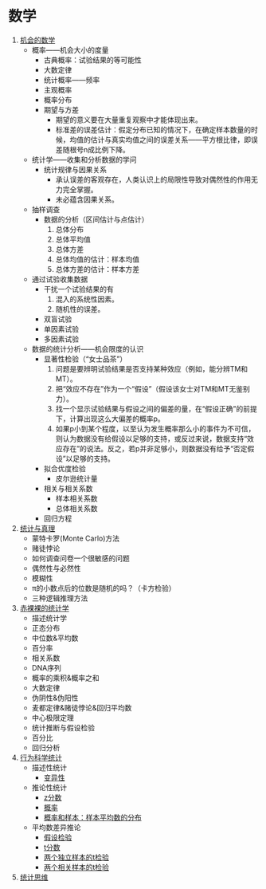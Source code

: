 # 数学
1. [机会的数学][1]
    - 概率——机会大小的度量
        - 古典概率：试验结果的等可能性
        - 大数定律
        - 统计概率——频率
        - 主观概率
        - 概率分布
        - 期望与方差
            - 期望的意义要在大量重复观察中才能体现出来。
            - 标准差的误差估计：假定分布已知的情况下，在确定样本数量的时候，均值的估计与真实均值之间的误差关系——平方根比律，即误差随根号n成比例下降。
    - 统计学——收集和分析数据的学问
        - 统计规律与因果关系
            - 承认误差的客观存在，人类认识上的局限性导致对偶然性的作用无力完全掌握。
            - 未必蕴含因果关系。
    - 抽样调查
        - 数据的分析（区间估计与点估计）
            1. 总体分布
            2. 总体平均值
            3. 总体方差
            4. 总体均值的估计：样本均值
            5. 总体方差的估计：样本方差
    - 通过试验收集数据
        - 干扰一个试验结果的有
            1. 混入的系统性因素。
            1. 随机性的误差。
        - 双盲试验
        - 单因素试验
        - 多因素试验
    - 数据的统计分析——机会限度的认识
        - 显著性检验（“女士品茶”）
            1. 问题是要辨明试验结果是否支持某种效应（例如，能分辨TM和MT）。
            2. 把“效应不存在”作为一个“假设”（假设该女士对TM和MT无鉴别力）。
            3. 找一个显示试验结果与假设之间的偏差的量，在“假设正确”的前提下，计算出现这么大偏差的概率p。
            4. 如果p小到某个程度，以至认为发生概率那么小的事件为不可信，则认为数据没有给假设以足够的支持，或反过来说，数据支持“效应存在”的说法。反之，若p并非足够小，则数据没有给予“否定假设”以足够的支持。
        - 拟合优度检验
            - 皮尔逊统计量
        - 相关与相关系数
            - 样本相关系数
            - 总体相关系数
        - 回归方程
1. [统计与真理][2]
    - 蒙特卡罗(Monte Carlo)方法
    - 赌徒悖论
    - 如何调查问卷一个很敏感的问题
    - 偶然性与必然性
    - 模糊性
    - π的小数点后的位数是随机的吗？（卡方检验）
    - 三种逻辑推理方法
1. [赤裸裸的统计学][3]
    - 描述统计学
    - 正态分布
    - 中位数&平均数
    - 百分率
    - 相关系数
    - DNA序列
    - 概率的乘积&概率之和
    - 大数定律
    - 伪阴性&伪阳性
    - 麦都定律&赌徒悖论&回归平均数
    - 中心极限定理
    - 统计推断与假设检验
    - 百分比
    - 回归分析
1. [行为科学统计][4]
    - 描述性统计
        - [变异性][40]
    - 推论性统计
        - [z分数][41]
        - [概率][42]
        - [概率和样本：样本平均数的分布][43]
    - 平均数差异推论
        - [假设检验][44]
        - [t分数][45]
        - [两个独立样本的t检验][46]
        - [两个相关样本的t检验][47]
1. [统计思维][6]

[1]: chance-of-math.ipynb
[2]: statistics-and-truth.ipynb
[3]: naked-statistics.ipynb
[4]: StatisticsForTheBehavioralSciences
[6]: thinkstats

[40]: StatisticsForTheBehavioralSciences/variance.ipynb
[41]: StatisticsForTheBehavioralSciences/z-score.ipynb
[42]: StatisticsForTheBehavioralSciences/probability.ipynb
[43]: StatisticsForTheBehavioralSciences/sample.ipynb
[44]: StatisticsForTheBehavioralSciences/hypothesis-testing.ipynb
[45]: StatisticsForTheBehavioralSciences/t-score.ipynb
[46]: StatisticsForTheBehavioralSciences/2independent-sample-t-score.ipynb
[47]: StatisticsForTheBehavioralSciences/2relevent-sample-t-score.ipynb